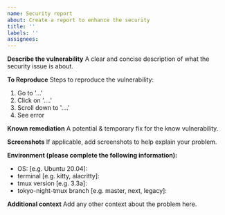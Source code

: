 ```yaml
---
name: Security report
about: Create a report to enhance the security
title: ''
labels: ''
assignees:
---
```


**Describe the vulnerability**
A clear and concise description of what the security issue is about.

**To Reproduce**
Steps to reproduce the vulnerability:
1. Go to '...'
2. Click on '....'
3. Scroll down to '....'
4. See error

**Known remediation**
A potential & temporary fix for the know vulnerability.

**Screenshots**
If applicable, add screenshots to help explain your problem.

**Environment (please complete the following information):**
- OS: [e.g. Ubuntu 20.04]: 
- terminal [e.g. kitty, alacritty]: 
- tmux version [e.g. 3.3a]: 
- tokyo-night-tmux branch [e.g. master, next, legacy]: 

**Additional context**
Add any other context about the problem here.
